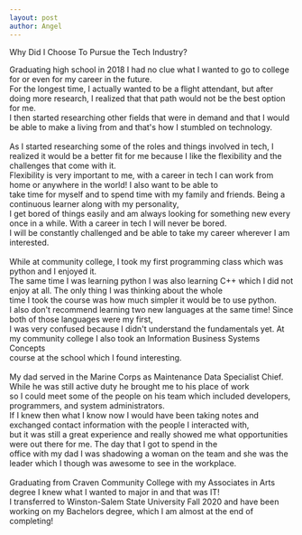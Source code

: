 ```yaml
---
layout: post
author: Angel
---
```

Why Did I Choose To Pursue the Tech Industry?

Graduating high school in 2018 I had no clue what I wanted to go to college for or even 
for my career in the future. <br> For the longest time, I actually wanted to be a flight attendant, but after doing more research, I realized that that path would not be the best option for me.<br> I then started researching other fields that were in demand and that I would be able to make a living from and that's how I stumbled on technology. 
<br>
<br>
As I started researching some of the roles and things involved in tech, I realized it would be a better fit for me because I like the flexibility and the challenges that come with it.<br> Flexibility is very important to me, with a career in tech I can work from home or anywhere in the world! I also want to be able to<br> take time for myself and to spend time with my family and friends. Being a continuous learner along with my personality,<br> I get bored of things easily and am always looking for something new every once in a while. With a career in tech I will never be bored.<br> I will be constantly challenged and be able to take my career wherever I am interested. 
<br>
<br>
While at community college, I took my first programming class which was python and I enjoyed it.<br> The same time I was learning python I was also learning C++ which I did not enjoy at all. The only thing I was thinking about the whole<br>time I took the course was how much simpler it would be to use python.<br> I also don't recommend learning two new languages at the same time! Since both of those languages were my first,<br> I was very confused because I didn't understand the fundamentals yet. At my community college I also took an Information Business Systems Concepts<br>course at the school which I found interesting.
<br>
<br>
My dad served in the Marine Corps as Maintenance Data Specialist Chief. While he was still active duty he brought me to his place of work<br> so I could meet some of the people on his team which included developers, programmers, and system administrators.<br>If I knew then what I know now I would have been taking notes and exchanged contact information with the people I interacted with,<br>but it was still a great experience and really showed me what opportunities were out there for me. The day that I got to spend in the<br> office with my dad I was shadowing a woman on the team and she was the leader which I though was awesome to see in the workplace. 
<br>
<br>
Graduating from Craven Community College with my Associates in Arts degree I knew what I wanted to major in and that was IT!<br> I transferred to Winston-Salem State University Fall 2020 and have been working on my Bachelors degree, which I am almost at the end of completing! 
<br>
<br>

